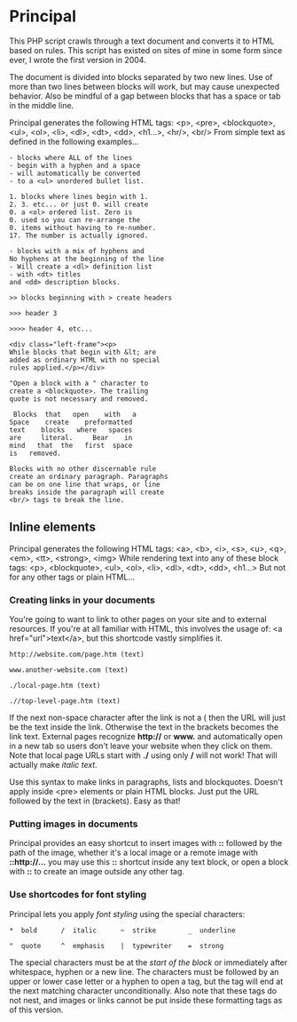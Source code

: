 # Principal

This PHP script crawls through a text document and converts it to HTML based on rules. This script has existed on sites of mine in some form since ever, I wrote the first version in 2004.

The document is divided into blocks separated by two new lines. Use of more than two lines between blocks will work, but may cause unexpected behavior. Also be mindful of a gap between blocks that has a space or tab in the middle line.

Principal generates the following HTML tags:
\<p>, \<pre>, \<blockquote>, \<ul>, \<ol>, \<li>, \<dl>, \<dt>, \<dd>, \<h1...>, \<hr/>, \<br/>
From simple text as defined in the following examples...

    - blocks where ALL of the lines
    - begin with a hyphen and a space
    - will automatically be converted 
    - to a <ul> unordered bullet list.

    1. blocks where lines begin with 1.
    2. 3. etc... or just 0. will create
    0. a <ol> ordered list. Zero is 
    0. used so you can re-arrange the
    0. items without having to re-number.
    17. The number is actually ignored.

    - blocks with a mix of hyphens and
    No hyphens at the beginning of the line
    - Will create a <dl> definition list
    - with <dt> titles
    and <dd> description blocks.

    >> blocks beginning with > create headers
    
    >>> header 3
    
    >>>> header 4, etc...
    
    <div class="left-frame"><p>
    While blocks that begin with &lt; are 
    added as ordinary HTML with no special 
    rules applied.</p></div>

    "Open a block with a " character to
    create a <blockquote>. The trailing
    quote is not necessary and removed.

     Blocks  that   open    with   a
    Space    create    preformatted 
    text    blocks   where   spaces 
    are     literal.     Bear    in
    mind   that  the   first  space
    is   removed.
    
    Blocks with no other discernable rule
    create an ordinary paragraph. Paragraphs
    can be on one line that wraps, or line 
    breaks inside the paragraph will create
    <br/> tags to break the line.
    
## Inline elements

Principal generates the following HTML tags:
\<a>, \<b>, \<i>, \<s>, \<u>, \<q>, \<em>, \<tt>, \<strong>, \<img>
While rendering text into any of these block tags:
\<p>, \<blockquote>, \<ul>, \<ol>, \<li>, \<dl>, \<dt>, \<dd>, \<h1...>
But not for any other tags or plain HTML...

### Creating links in your documents

You're going to want to link to other pages on your site and to external resources. If you're at all familiar with HTML, this involves the usage of: \<a href="url">text\</a>, but this shortcode vastly simplifies it.

    http://website.com/page.htm (text)
    
    www.another-website.com (text)
    
    ./local-page.htm (text)
    
    .//top-level-page.htm (text)

If the next non-space character after the link is not a ( then the URL will just be the text inside the link. Otherwise the text in the brackets becomes the link text. External pages recognize **http://** or **www.** and automatically open in a new tab so users don't leave your website when they click on them. Note that local page URLs start with **./** using only **/** will not work! That will actually make *italic text.*

Use this syntax to make links in paragraphs, lists and blockquotes. Doesn't apply inside \<pre> elements or plain HTML blocks. Just put the URL followed by the text in (brackets). Easy as that!

### Putting images in documents

Principal provides an easy shortcut to insert images with **::** followed by the path of the image, whether it's a local image or a remote image with **::http://...** you may use this **::** shortcut inside any text block, or open a block with **::** to create an image outside any other tag.

### Use shortcodes for font styling

Principal lets you apply *font styling* using the special characters:

    *  bold      /  italic      ~  strike        _  underline  
    
    "  quote     ^  emphasis    |  typewriter    =  strong

The special characters must be at the *start of the block* or immediately after whitespace, hyphen or a new line. The characters must be followed by an upper or lower case letter or a hyphen to open a tag, but the tag will end at the next matching character unconditionally. Also note that these tags do not nest, and images or links cannot be put inside these formatting tags as of this version.


